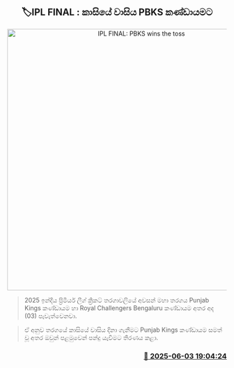 <p align='center'><b><h2 align='center' title='IPL FINAL: PBKS wins the toss'>🏷IPL FINAL : කාසියේ වාසිය PBKS කණ්ඩායමට</h2></b></p>
<p align='center'><img src='https://helakuru.sgp1.cdn.digitaloceanspaces.com/esana/images/lib/ipl-final.jpg' width='600' alt='IPL FINAL: PBKS wins the toss'></p>

> 2025 ඉන්දීය ප්‍රිමියර් ලීග් ක්‍රිකට් තරගාවලියේ අවසන් මහා තරගය Punjab Kings කණ්ඩායම හා Royal Challengers Bengaluru කණ්ඩායම අතර අද (03) පැවැත්වෙනවා.

> ඒ අනුව තරගයේ කාසියේ වාසිය දිනා ගැනීමට Punjab Kings කණ්ඩායම සමත් වූ අතර ඔවුන් පළමුවෙන් පන්දු යැවීමට තීරණය කළා.



<h3 align='right'><a href='https://www.helakuru.lk/esana/p/110680/'>📅 2025-06-03 19:04:24</a></h3>

